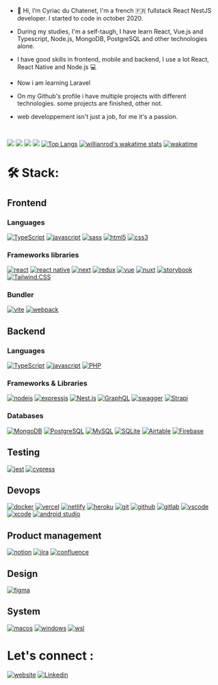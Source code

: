 - 👋 Hi, I’m Cyriac du Chatenet, I'm a french 🇫🇷 fullstack React NestJS developer. I started to code in october 2020.
- During my studies, I'm a self-taugh, I have learn React, Vue.js and Typescript, Node.js, MongoDB, PostgreSQL and other technologies alone.
- I have good skills in frontend, mobile and backend, I use a lot React, React Native and Node.js 💻
- Now i am learning Laravel

- On my Github's profile i have multiple projects with different technologies. some projects are finished, other not.
- web developpement isn't just a job, for me it's a passion.
<br>

![](https://github-profile-summary-cards.vercel.app/api/cards/profile-details?username=CyriacduChatenet&theme=tokyonight) 
![](https://github-profile-summary-cards.vercel.app/api/cards/stats?username=CyriacduChatenet&theme=tokyonight) 
![](https://github-profile-summary-cards.vercel.app/api/cards/repos-per-language?username=CyriacduChatenet&theme=tokyonight) 
![](https://github-profile-summary-cards.vercel.app/api/cards/productive-time?username=CyriacduChatenet&theme=tokyonight) 
[![Top Langs](https://github-readme-stats.vercel.app/api/top-langs/?username=CyriacduChatenet&layout=compact&langs_count=10&theme=tokyonight&card_width=450)]()
[![willianrod's wakatime stats](https://github-readme-stats.vercel.app/api/wakatime?username=CyriacduChatenet&layout=compact&langs_count=10&theme=tokyonight&card_width=450)]()
[![wakatime](https://wakatime.com/badge/user/e1c2e0b9-647d-4ec9-9f57-9476b485ff2f.svg)](https://wakatime.com/@e1c2e0b9-647d-4ec9-9f57-9476b485ff2f)

# 🛠 Stack:

## Frontend

### Languages

[![TypeScript](https://img.shields.io/badge/TypeScript-007ACC?style=for-the-badge&logo=typescript&logoColor=white)](https://www.typescriptlang.org/docs/)
[![javascript](https://img.shields.io/badge/JavaScript-323330?style=for-the-badge&logo=javascript&logoColor=F7DF1E)](https://www.javascript.com/)
[![sass](https://img.shields.io/badge/Sass-CC6699?style=for-the-badge&logo=sass&logoColor=white)](https://sass-lang.com/)
[![html5](https://img.shields.io/badge/HTML5-E34F26?style=for-the-badge&logo=html5&logoColor=white)](https://devdocs.io/css/)
[![css3](https://img.shields.io/badge/CSS3-1572B6?style=for-the-badge&logo=css3&logoColor=white)](https://devdocs.io/html/)

### Frameworks libraries
[![react](https://img.shields.io/badge/React-20232A?style=for-the-badge&logo=react&logoColor=61DAFB)](https://fr.reactjs.org/)
[![react native](https://img.shields.io/badge/React_native-20232A?style=for-the-badge&logo=react&logoColor=61DAFB)](https://reactnative.dev/)
[![next](https://img.shields.io/badge/Next.js-20232A?style=for-the-badge&logo=nextdotjs&logoColor=FFFFFF)](https://nextjs.org/)
[![redux](https://img.shields.io/badge/Redux_Toolkit-7649BD?style=for-the-badge&logo=redux&logoColor=FFFFFF)](https://redux-toolkit.js.org/)
[![vue](https://img.shields.io/badge/Vue.js-001E26?style=for-the-badge&logo=vuedotjs&logoColor=28E99B)](https://vuejs.org/)
[![nuxt](https://img.shields.io/badge/Nuxt.js-001E26?style=for-the-badge&logo=nuxtdotjs&logoColor=28E99B)](https://nuxtjs.org/)
[![storybook](https://img.shields.io/badge/Storybook.js-FF4685?style=for-the-badge&logo=storybook&logoColor=FFFFFF)](https://storybook.js.org/)
[![Tailwind.CSS](https://img.shields.io/badge/TailwindCSS-16a1ba?style=for-the-badge&logo=tailwindcss&logoColor=white)](https://tailwindcss.com/)

### Bundler 
[![vite](https://img.shields.io/badge/Vite-B04EFD?style=for-the-badge&logo=vite&logoColor=FFFFFF)](https://vitejs.dev/)
[![webpack](https://img.shields.io/badge/Webpack-8ED5FA?style=for-the-badge&logo=webpack&logoColor=FFFFFF)](https://webpack.js.org/)

## Backend

### Languages
[![TypeScript](https://img.shields.io/badge/TypeScript-007ACC?style=for-the-badge&logo=typescript&logoColor=white)](https://www.typescriptlang.org/docs/)
[![javascript](https://img.shields.io/badge/JavaScript-323330?style=for-the-badge&logo=javascript&logoColor=F7DF1E)](https://www.javascript.com/)
[![PHP](https://img.shields.io/badge/php-%23777BB4.svg?style=for-the-badge&logo=php&logoColor=white)](https://www.php.net/)

### Frameworks & Libraries
[![nodejs](https://img.shields.io/badge/Node.js-339933?style=for-the-badge&logo=nodedotjs&logoColor=white)](https://nodejs.org/en/)
[![expressjs](https://img.shields.io/badge/Express.js-000000?style=for-the-badge&logo=express&logoColor=white)](https://expressjs.com/fr/)
[![Nest.js](https://img.shields.io/badge/Nest.js-E0234D?style=for-the-badge&logo=nestjs&logoColor=white)](https://nestjs.com/)
[![GraphQL](https://img.shields.io/badge/GraphQL-e732ac?style=for-the-badge&logo=graphql&logoColor=white)](https://graphql.org/)
[![swagger](https://img.shields.io/badge/Swagger-green?style=for-the-badge&logo=swagger&logoColor=white)](https://swagger.io/)
[![Strapi](https://img.shields.io/badge/Strapi-8A71F7?style=for-the-badge&logo=strapi&logoColor=white)](https://strapi.io/)

### Databases 
[![MongoDB](https://img.shields.io/badge/MongoDB-4EA94B?style=for-the-badge&logo=mongodb&logoColor=white)]()
[![PostgreSQL](https://img.shields.io/badge/PostgreSQL-336790?style=for-the-badge&logo=postgresql&logoColor=white)](https://www.mongodb.com/developer/languages/javascript/nextjs-with-mongodb/)
[![MySQL](https://img.shields.io/badge/MySQL-3459c9?style=for-the-badge&logo=mysql&logoColor=white)](https://www.mysql.com/fr/)
[![SQLite](https://img.shields.io/badge/SQLite-0F6BB7?style=for-the-badge&logo=sqlite&logoColor=white)](https://sqlite.org/index.html)
[![Airtable](https://img.shields.io/badge/Airtable-18BFFF?style=for-the-badge&logo=Airtable&logoColor=white)](https://airtable.com/)
[![Firebase](https://img.shields.io/badge/Firebase-039BE5?style=for-the-badge&logo=Firebase&logoColor=white)](https://firebase.google.com/)

## Testing
[![jest](https://img.shields.io/badge/Jest-99425B?style=for-the-badge&logo=jest&logoColor=FFFFFF)](https://jestjs.io/fr/)
[![cypress](https://img.shields.io/badge/Cypress-1C1E2E?style=for-the-badge&logo=cypress&logoColor=28E79B)](https://www.cypress.io/)

## Devops
[![docker](https://img.shields.io/badge/Docker-2CA5E0?style=for-the-badge&logo=docker&logoColor=white)](https://www.docker.com/)
[![vercel](https://img.shields.io/badge/Vercel-323330?style=for-the-badge&logo=vercel&logoColor=FFF)](https://vercel.com/)
[![netlify](https://img.shields.io/badge/Netlify-00C7B7?style=for-the-badge&logo=netlify&logoColor=white)](https://www.netlify.com/)
[![heroku](https://img.shields.io/badge/Heroku-430098?style=for-the-badge&logo=heroku&logoColor=white)](https://www.heroku.com/)
[![git](https://img.shields.io/badge/GIT-E44C30?style=for-the-badge&logo=git&logoColor=white)](https://git-scm.com/)
[![github](https://img.shields.io/badge/GitHub-100000?style=for-the-badge&logo=github&logoColor=white)](https://github.com/)
[![gitlab](https://img.shields.io/badge/GITLab-430098?style=for-the-badge&logo=gitlab&logoColor=white)](https://gitlab.com/)
[![vscode](https://img.shields.io/badge/Visual_Studio_Code-2CA5E0?style=for-the-badge&logo=visualstudiocode&logoColor=white)](https://code.visualstudio.com/)
[![xcode](https://img.shields.io/badge/Xcode-2CA5E0?style=for-the-badge&logo=xcode&logoColor=white)](https://apps.apple.com/fr/app/xcode/id497799835?mt=12)
[![android studio](https://img.shields.io/badge/Android_studio-063041?style=for-the-badge&logo=androidstudio&logoColor=3DDC84)](https://developer.android.com/studio)

## Product management
[![notion](https://img.shields.io/badge/Notion-eaeaea?style=for-the-badge&logo=notion&logoColor=000)](https://www.notion.so/fr-fr/product)
[![jira](https://img.shields.io/badge/Jira-eaeaea?style=for-the-badge&logo=jira&logoColor=007FFF)](https://www.atlassian.com/fr/software/jira)
[![confluence](https://img.shields.io/badge/Confluence-eaeaea?style=for-the-badge&logo=confluence&logoColor=007FFF)](https://www.atlassian.com/fr/software/confluence)

## Design
[![figma](https://img.shields.io/badge/figma-FF6C37?style=for-the-badge&logo=figma&logoColor=FFF)]()

## System
[![macos](https://img.shields.io/badge/Macos-lightgray?style=for-the-badge&logo=apple&logoColor=white)]()
[![windows](https://img.shields.io/badge/Windows-2CA5E0?style=for-the-badge&logo=windows&logoColor=white)]()
[![wsl](https://img.shields.io/badge/Linux-blue?style=for-the-badge&logo=linux&logoColor=white)]()

# Let's connect :
[![website](https://img.shields.io/badge/Website-eaeaea?style=for-the-badge&logo=web&logoColor=white)]()
[![Linkedin](https://img.shields.io/badge/LinkedIn-0078D4?style=for-the-badge&logo=linkedin&logoColor=white)]()
